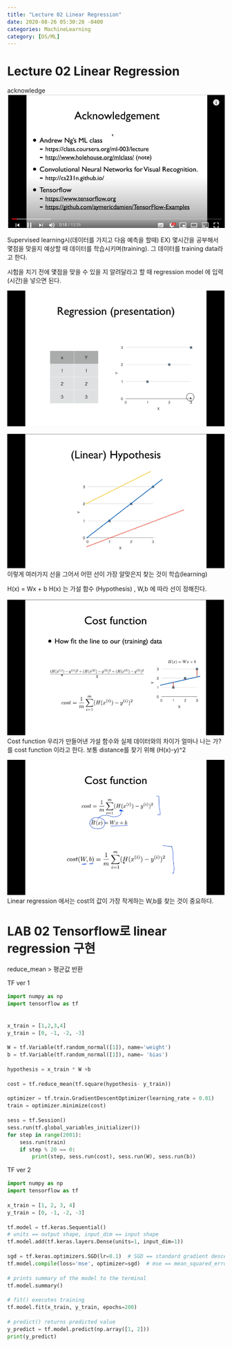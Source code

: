 ```yaml
---
title: "Lecture 02 Linear Regression"
date: 2020-08-26 05:30:28 -0400
categories: MachineLearning
category: [DS/ML]
---
```



Lecture 02 Linear Regression
=======================================

acknowledge
![matrix](/assets/images/MLyoutube/7.PNG)

Supervised learning시(데이터를 가지고 다음 예측을 할때)
EX) 몇시간을 공부해서 몇점을 맞을지 예상할 때
데이터를 학습시키며(training). 그 데이터를 training data라고 한다.

시험을 치기 전에 몇점을 맞을 수 있을 지 알려달라고 할 때 regression model 에 입력(시간)을 넣으면 된다.

![matrix](/assets/images/MLyoutube/8.PNG)

![matrix](/assets/images/MLyoutube/9.PNG)
이렇게 여러가지 선을 그어서 어떤 선이 가장 알맞은지 찾는 것이 학습(learning)

H(x) = Wx + b
H(x) 는 가설 함수 (Hypothesis) , W,b 에 따라 선이 정해진다.

![matrix](/assets/images/MLyoutube/10.PNG)
Cost function
우리가 만들어낸 가설 함수와 실제 데이터와의 차이가 얼마나 나는 가? 를 cost function 이라고 한다.
보통 distance를 찾기 위해 (H(x)-y)^2

![matrix](/assets/images/MLyoutube/11.PNG)
Linear regression 에서는 cost의 값이 가장 작게하는 W,b를 찾는 것이 중요하다.


LAB 02 Tensorflow로 linear regression 구현
============================================
reduce_mean > 평균값 반환

TF ver 1
```python
import numpy as np
import tensorflow as tf


x_train = [1,2,3,4]
y_train = [0, -1, -2, -3]

W = tf.Variable(tf.random_normal([1]), name='weight')
b = tf.Variable(tf.random_normal([1]), name= 'bias')

hypothesis = x_train * W +b

cost = tf.reduce_mean(tf.square(hypothesis- y_train))

optimizer = tf.train.GradientDescentOptimizer(learning_rate = 0.01)
train = optimizer.minimize(cost)

sess = tf.Session()
sess.run(tf.global_variables_initializer())
for step in range(2001):
    sess.run(train)
    if step % 20 == 0:
        print(step, sess.run(cost), sess.run(W), sess.run(b))
```

TF ver 2

```python
import numpy as np
import tensorflow as tf

x_train = [1, 2, 3, 4]
y_train = [0, -1, -2, -3]

tf.model = tf.keras.Sequential()
# units == output shape, input_dim == input shape
tf.model.add(tf.keras.layers.Dense(units=1, input_dim=1))

sgd = tf.keras.optimizers.SGD(lr=0.1)  # SGD == standard gradient descendent, lr == learning rate
tf.model.compile(loss='mse', optimizer=sgd)  # mse == mean_squared_error, 1/m * sig (y'-y)^2

# prints summary of the model to the terminal
tf.model.summary()

# fit() executes training
tf.model.fit(x_train, y_train, epochs=200)

# predict() returns predicted value
y_predict = tf.model.predict(np.array([1, 2]))
print(y_predict)
```
